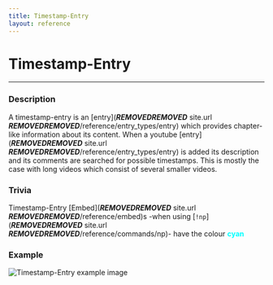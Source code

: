 ```yaml
---
title: Timestamp-Entry
layout: reference
---
```

# Timestamp-Entry
---
### Description
A timestamp-entry is an [entry](***REMOVED******REMOVED*** site.url ***REMOVED******REMOVED***/reference/entry_types/entry) which provides chapter-like information about its content. When a youtube [entry](***REMOVED******REMOVED*** site.url ***REMOVED******REMOVED***/reference/entry_types/entry) is added its description and its comments are searched for possible timestamps. This is mostly the case with long videos which consist of several smaller videos.
### Trivia
Timestamp-Entry [Embed](***REMOVED******REMOVED*** site.url ***REMOVED******REMOVED***/reference/embed)s -when using [`!np`](***REMOVED******REMOVED*** site.url ***REMOVED******REMOVED***/reference/commands/np)- have the colour **<span style="color:#00FFFF">cyan</span>**
### Example
![Timestamp-Entry example image](https://raw.githubusercontent.com/siku2/MusicBot/master/docs/assets/timestamp-entry.PNG)

